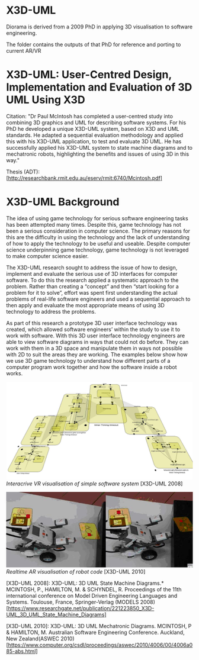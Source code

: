 X3D-UML
=======
Diorama is derived from a 2009 PhD in applying 3D visualisation to software engineering.

The folder contains the outputs of that PhD for reference and porting to current AR/VR

# X3D-UML: User-Centred Design, Implementation and Evaluation of 3D UML Using X3D

Citation: "Dr Paul McIntosh has completed a user-centred study into combining 3D graphics and UML for describing software systems. For his PhD he developed a unique X3D-UML system, based on X3D and UML standards.  He adapted a sequential evaluation methodology and applied this with his X3D-UML application, to test and evaluate 3D UML. He has successfully applied his X3D-UML system to state machine diagrams and to mechatronic robots, highlighting the benefits and issues of using 3D in this way."

Thesis (ADT): [http://researchbank.rmit.edu.au/eserv/rmit:6740/Mcintosh.pdf]

# X3D-UML Background

The idea of using game technology for serious software engineering tasks has been attempted many times. Despite this, game technology has not been a serious consideration in computer science. The primary reasons for this are the difficulty in using the technology and the lack of understanding of how to apply the technology to be useful and useable. Despite computer science underpinning game technology, game technology is not leveraged to make computer science easier.

The X3D-UML research sought to address the issue of how to design, implement and evaluate the serious use of 3D interfaces for computer software. To do this the research applied a systematic approach to the problem. Rather than creating a “concept” and then “start looking for a problem for it to solve”, effort was spent first understanding the actual problems of real-life software engineers and used a sequential approach to then apply and evaluate the most appropriate means of using 3D technology to address the problems.

As part of this research a prototype 3D user interface technology was created, which allowed software engineers’ within the study to use it to work with software. With this 3D user interface technology engineers are able to view software diagrams in ways that could not do before. They can work with them in a 3D space and manipulate them in ways not possible with 2D to suit the areas they are working. The examples below show how we use 3D game technology to understand how different parts of a computer program work together and how the software inside a robot works.

![Interacrive VR visualisation of simple software system](vr_statemachines.jpg)
*Interacrive VR visualisation of simple software system* [X3D-UML 2008]

![Realtime AR visualisation of robot code](ar_statemachines.jpg)
*Realtime AR visualisation of robot code* [X3D-UML 2010]

[X3D-UML 2008]: X3D-UML: 3D UML State Machine Diagrams.* MCINTOSH, P., HAMILTON, M. & SCHYNDEL, R.  Proceedings of the 11th international conference on Model Driven Engineering Languages and Systems. Toulouse, France, Springer-Verlag (MODELS 2008) [https://www.researchgate.net/publication/221223850_X3D-UML_3D_UML_State_Machine_Diagrams]

[X3D-UML 2010]: X3D-UML: 3D UML Mechatronic Diagrams. MCINTOSH, P & HAMILTON, M. Australian Software Engineering Conference. Auckland, New Zealand(ASWEC 2010) [https://www.computer.org/csdl/proceedings/aswec/2010/4006/00/4006a085-abs.html]
